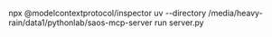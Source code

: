 npx @modelcontextprotocol/inspector uv --directory /media/heavy-rain/data1/pythonlab/saos-mcp-server run server.py





